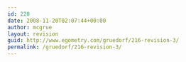 ```yaml
---
id: 220
date: 2008-11-20T02:07:44+00:00
author: mcgrue
layout: revision
guid: http://www.egometry.com/gruedorf/216-revision-3/
permalink: /gruedorf/216-revision-3/
---
```

 





 